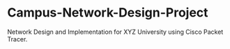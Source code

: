 # Campus-Network-Design-Project
Network Design and Implementation for XYZ University using Cisco Packet Tracer.
